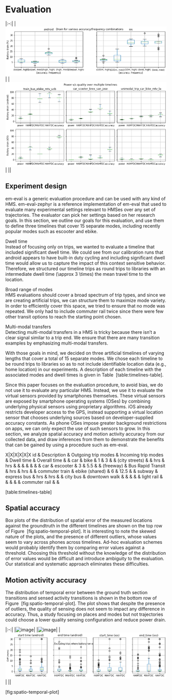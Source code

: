 Evaluation
==========

|:-:|
|![image](figs/power_calibration_results.png)|
|![image](figs/power_evaluation_results.png)|
||

Experiment design
-----------------

em-eval is a generic evaluation procedure and can be used with any kind of HMS. em-eval-zephyr is a reference implementation of em-eval that used to evaluate many experimental settings relevant to HMSes over any set of trajectories. The evaluator can pick her settings based on her research goals. In this section, we outline our goals for this evaluation, and use them to define three timelines that cover 15 separate modes, including recently popular modes such as escooter and ebike.

Dwell time  
Instead of focusing only on trips, we wanted to evaluate a timeline that included significant dwell time. We could see from our calibration runs that android appears to have built-in duty cycling and including significant dwell time would allow us to capture the impact of this context sensitive behavior. Therefore, we structured our timeline trips as round trips to libraries with an intermediate dwell time \(\approx 3 \times\) the mean travel time to the location.

Broad range of modes  
HMS evaluations should cover a broad spectrum of trip types, and since we are creating artificial trips, we can structure them to maximize mode variety. In order to efficiently cover this space, we tried to ensure that no mode was repeated. We only had to include commuter rail twice since there were few other transit options to reach the starting point chosen.

Multi-modal transfers  
Detecting multi-modal transfers in a HMS is tricky because there isn’t a clear signal similar to a trip end. We ensure that there are many transition examples by emphasizing multi-modal transfers.

With those goals in mind, we decided on three artificial timelines of varying lengths that cover a total of 15 separate modes. We chose each timeline to be round trips to libraries so as to not include identifiable location data (e.g., home location) in our experiments. A description of each timeline with the associated modes and dwell times is given in Table  [table:timelines-table].

Since this paper focuses on the evaluation procedure, to avoid bias, we do not use it to evaluate any particular HMS. Instead, we use it to evaluate the virtual sensors provided by smartphones themselves. These virtual sensors are exposed by smartphone operating systems (OSes) by combining underlying physical sensors using proprietary algorithms. iOS already restricts developer access to the GPS, instead supporting a virtual location sensor that chooses underlying sources based on developer-supplied accuracy constants. As phone OSes impose greater background restrictions on apps, we can only expect the use of such sensors to grow. In this section, we analyze spatial accuracy and motion activity accuracy from our collected data, and draw inferences from them to demonstrate the benefits that can be gained by using a procedure such as em-eval.

<span>X|X|X|X|X|X</span> id & Description & Outgoing trip modes & Incoming trip modes & Dwell time & Overall time
 & & car & bike & 1 & 3
& & (city streets) & & hrs & hrs
& & & & &
 & & car & escooter & 3 & 5.5
& & (freeway) & Bus Rapid Transit & hrs & hrs
 & & commuter train & ebike (shared) & 6 & 12.5
& & subway & express bus & hrs & hrs
& & city bus & downtown walk & &
& & & light rail & &
& & & commuter rail & &

[table:timelines-table]

Spatial accuracy
----------------

Box plots of the distribution of spatial error of the measured locations against the groundtruth in the different timelines are shown on the top row of Figure  [fig:spatio-temporal-plot]. It is interesting to note the skewed nature of the plots, and the presence of different outliers, whose values seem to vary across phones across timelines. Ad-hoc evaluation schemes would probably identify them by comparing error values against a threshold. Choosing this threshold without the knowledge of the distribution of error values would be difficult and introduce ambiguity to the evaluation. Our statistical and systematic approach eliminates these difficulties.

Motion activity accuracy
------------------------

The distribution of temporal error between the ground truth section transitions and sensed activity transitions is shown in the bottom row of Figure  [fig:spatio-temporal-plot]. The plot shows that despite the presence of outliers, the quality of sensing does not seem to impact any difference in accuracy. Thus, a study focusing on places and modes but not trajectories could choose a lower quality sensing configuration and reduce power drain.

|:-:|
|![image](figs/spatial_error_android.png)|
|![image](figs/spatial_error_ios.png)|
|![image](figs/accuracy_section_start_end.png)|
||

[fig:spatio-temporal-plot]

